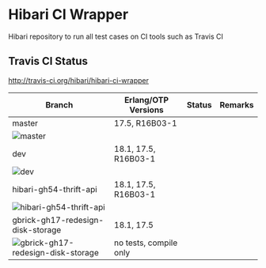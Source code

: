 # Hibari CI Wrapper

Hibari repository to run all test cases on CI tools such as Travis CI

## Travis CI Status

http://travis-ci.org/hibari/hibari-ci-wrapper

Branch                            | Erlang/OTP Versions  | Status                              | Remarks
--------------------------------- | -------------------- | ----------------------------------- | ------------
master                            | 17.5, R16B03-1       |
![master](https://travis-ci.org/hibari/hibari-ci-wrapper.svg?branch=master) ||
dev                               | 18.1, 17.5, R16B03-1 |
![dev](https://travis-ci.org/hibari/hibari-ci-wrapper.svg?branch=dev) ||
hibari-gh54-thrift-api            | 18.1, 17.5, R16B03-1 |
![hibari-gh54-thrift-api](https://travis-ci.org/hibari/hibari-ci-wrapper.svg?branch=hibari-gh54-thrift-api)||
gbrick-gh17-redesign-disk-storage | 18.1, 17.5           |
![gbrick-gh17-redesign-disk-storage](https://travis-ci.org/hibari/hibari-ci-wrapper.svg?branch=gbrick-gh17-redesign-disk-storage) | no tests, compile only |
